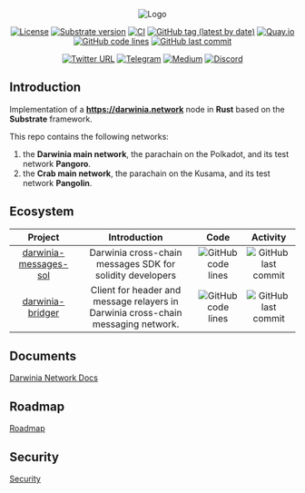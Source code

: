 <div align="center">

![Logo](https://infura-ipfs.io/ipfs/QmWm8Fdvjnu1afHGiyXQusGrBhTdZRyviNJNa6Dyx7Ujud)

[![License](https://img.shields.io/badge/License-GPLv3-blue.svg)](https://www.gnu.org/licenses/gpl-3.0)
[![Substrate version](https://img.shields.io/badge/Substrate-3.0.0-brightgreen?logo=Parity%20Substrate)](https://substrate.io)
[![CI](https://github.com/darwinia-network/darwinia/workflows/CI/badge.svg?branch=master)](https://github.com/darwinia-network/darwinia/actions/workflows/ci.yml)
[![GitHub tag (latest by date)](https://img.shields.io/github/v/tag/darwinia-network/darwinia)](https://github.com/darwinia-network/darwinia/tags)
[![Quay.io](https://img.shields.io/badge/quay-latest-blue.svg?logo=docker&logoColor=white)](https://quay.io/repository/darwinia-network/darwinia)
[![GitHub code lines](https://tokei.rs/b1/github/darwinia-network/darwinia)](https://github.com/darwinia-network/darwinia)
[![GitHub last commit](https://img.shields.io/github/last-commit/darwinia-network/darwinia?color=red&style=plastic)](https://github.com/darwinia-network/darwinia)

[![Twitter URL](https://img.shields.io/twitter/follow/DarwiniaNetwork?style=social)](https://twitter.com/DarwiniaNetwork)
[![Telegram](https://img.shields.io/endpoint?color=neon&style=flat-square&url=https%3A%2F%2Ftg.sumanjay.workers.dev%2FDarwiniaNetwork)](https://t.me/DarwiniaOfficial)
[![Medium](https://badgen.net/badge/icon/medium?icon=medium&label)](https://darwinianetwork.medium.com)
[![Discord](https://img.shields.io/badge/Discord-gray?logo=discord)](https://discord.gg/3Z2yDVVr)

</div>

## Introduction

Implementation of a **https://darwinia.network** node in **Rust** based on the **Substrate** framework.

This repo contains the following networks:

1. the **Darwinia main network**, the parachain on the Polkadot, and its test network **Pangoro**.
2. the **Crab main network**, the parachain on the Kusama, and its test network **Pangolin**.

## Ecosystem

| Project | Introduction | Code | Activity |
| :-----: | :----------: | :--: | :------: |
| [darwinia-messages-sol](https://github.com/darwinia-network/darwinia-messages-sol) | Darwinia cross-chain messages SDK for solidity developers | ![GitHub code lines](https://tokei.rs/b1/github/darwinia-network/darwinia-messages-sol) | ![GitHub last commit](https://img.shields.io/github/last-commit/darwinia-network/darwinia-messages-sol) |
| [darwinia-bridger](https://github.com/darwinia-network/bridger) | Client for header and message relayers in Darwinia cross-chain messaging network. | ![GitHub code lines](https://tokei.rs/b1/github/darwinia-network/bridger) | ![GitHub last commit](https://img.shields.io/github/last-commit/darwinia-network/bridger) |

## Documents
[Darwinia Network Docs](https://docs.darwinia.network)

## Roadmap
[Roadmap](https://itering.notion.site/9617e154ec884b07a7cee9a056374e42?v=0c3e4d9f257646c486a32a0425ee3a93)

## Security
[Security](docs/SECURITY.md)
